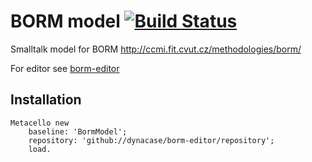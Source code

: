 # BORM model [![Build Status](https://travis-ci.org/dynacase/borm-model.svg?branch=master)](https://travis-ci.org/dynacase/borm-model)

Smalltalk model for BORM http://ccmi.fit.cvut.cz/methodologies/borm/

For editor see [borm-editor](https://github.com/dynacase/borm-editor)

## Installation

```
Metacello new
	baseline: 'BormModel';
	repository: 'github://dynacase/borm-editor/repository';
	load.
```
